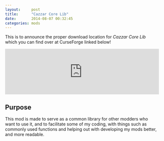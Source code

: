 ```yaml
---
layout:     post
title:      "Cazzar Core Lib"
date:       2014-08-07 00:32:45
categories: mods
---
```


This is to announce the proper download location for _Cazzar Core Lib_ which you can find over at CurseForge linked below!

<iframe src="http://widget.mcf.li/mc-mods/minecraft/cazzarcorelib" width="100%" style="border: none;"></iframe> 

## Purpose
This mod is made to serve as a common library for other modders who want to use it, and to facilitate some of my coding, with things such as commonly used functions and helping out with developing my mods better, and more readable.
